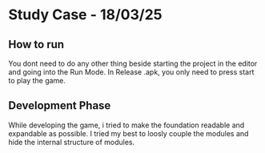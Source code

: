# Study Case - 18/03/25
 
## How to run

You dont need to do any other thing beside starting the project in the editor and going into the Run Mode. In Release .apk, you only need to press start to play the game.

## Development Phase

While developing the game, i tried to make the foundation readable and expandable as possible. I tried my best to loosly couple the modules and hide the internal structure of modules.
